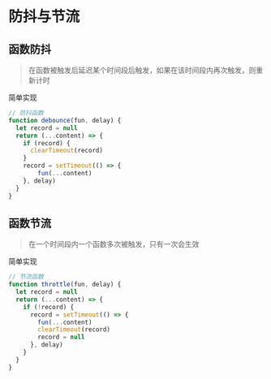 # 防抖与节流

## 函数防抖

> 在函数被触发后延迟某个时间段后触发，如果在该时间段内再次触发，则重新计时

简单实现

```js
// 防抖函数
function debounce(fun, delay) {
  let record = null
  return (...content) => {
    if (record) {
      clearTimeout(record)
    }
    record = setTimeout(() => {
        fun(...content)
    }, delay)
  }
}
```

## 函数节流

> 在一个时间段内一个函数多次被触发，只有一次会生效

简单实现

```js
// 节流函数
function throttle(fun, delay) {
  let record = null
  return (...content) => {
    if (!record) {
      record = setTimeout(() => {
        fun(...content)
        clearTimeout(record)
        record = null
      }, delay)
    }
  }
}
```
